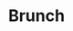 ---
codehost: https://github.com/https://github.com/brunch/brunch
logohandle: brunchio
sort: brunch
title: Brunch
website: https://brunch.io/
---